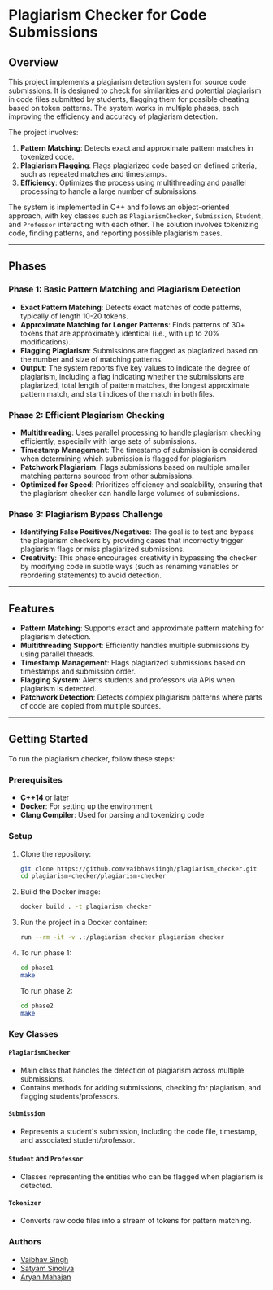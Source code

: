 # Plagiarism Checker for Code Submissions

## Overview

This project implements a plagiarism detection system for source code submissions. It is designed to check for similarities and potential plagiarism in code files submitted by students, flagging them for possible cheating based on token patterns. The system works in multiple phases, each improving the efficiency and accuracy of plagiarism detection.

The project involves:
1. **Pattern Matching**: Detects exact and approximate pattern matches in tokenized code.
2. **Plagiarism Flagging**: Flags plagiarized code based on defined criteria, such as repeated matches and timestamps.
3. **Efficiency**: Optimizes the process using multithreading and parallel processing to handle a large number of submissions.

The system is implemented in C++ and follows an object-oriented approach, with key classes such as `PlagiarismChecker`, `Submission`, `Student`, and `Professor` interacting with each other. The solution involves tokenizing code, finding patterns, and reporting possible plagiarism cases.

---

## Phases

### Phase 1: **Basic Pattern Matching and Plagiarism Detection**

- **Exact Pattern Matching**: Detects exact matches of code patterns, typically of length 10-20 tokens.
- **Approximate Matching for Longer Patterns**: Finds patterns of 30+ tokens that are approximately identical (i.e., with up to 20% modifications).
- **Flagging Plagiarism**: Submissions are flagged as plagiarized based on the number and size of matching patterns.
- **Output**: The system reports five key values to indicate the degree of plagiarism, including a flag indicating whether the submissions are plagiarized, total length of pattern matches, the longest approximate pattern match, and start indices of the match in both files.

### Phase 2: **Efficient Plagiarism Checking**

- **Multithreading**: Uses parallel processing to handle plagiarism checking efficiently, especially with large sets of submissions.
- **Timestamp Management**: The timestamp of submission is considered when determining which submission is flagged for plagiarism.
- **Patchwork Plagiarism**: Flags submissions based on multiple smaller matching patterns sourced from other submissions.
- **Optimized for Speed**: Prioritizes efficiency and scalability, ensuring that the plagiarism checker can handle large volumes of submissions.

### Phase 3: **Plagiarism Bypass Challenge**

- **Identifying False Positives/Negatives**: The goal is to test and bypass the plagiarism checkers by providing cases that incorrectly trigger plagiarism flags or miss plagiarized submissions.
- **Creativity**: This phase encourages creativity in bypassing the checker by modifying code in subtle ways (such as renaming variables or reordering statements) to avoid detection.

---

## Features

- **Pattern Matching**: Supports exact and approximate pattern matching for plagiarism detection.
- **Multithreading Support**: Efficiently handles multiple submissions by using parallel threads.
- **Timestamp Management**: Flags plagiarized submissions based on timestamps and submission order.
- **Flagging System**: Alerts students and professors via APIs when plagiarism is detected.
- **Patchwork Detection**: Detects complex plagiarism patterns where parts of code are copied from multiple sources.

---

## Getting Started

To run the plagiarism checker, follow these steps:

### Prerequisites
- **C++14** or later
- **Docker**: For setting up the environment
- **Clang Compiler**: Used for parsing and tokenizing code

### Setup

1. Clone the repository:
   ```bash
   git clone https://github.com/vaibhavsiingh/plagiarism_checker.git
   cd plagiarism-checker/plagiarism-checker
   ```
2. Build the Docker image:
   ```bash
   docker build . -t plagiarism checker
   ```
3. Run the project in a Docker container:
   ```bash
   run --rm -it -v .:/plagiarism checker plagiarism checker
   ```
4. To run phase 1:
   ```bash
   cd phase1
   make
   ```
   To run phase 2:
   ```bash
   cd phase2
   make
   ```
### Key Classes
#### ```PlagiarismChecker```
- Main class that handles the detection of plagiarism across multiple submissions.
- Contains methods for adding submissions, checking for plagiarism, and flagging students/professors.
#### ```Submission```
- Represents a student's submission, including the code file, timestamp, and associated student/professor.
#### ```Student``` and ```Professor```
- Classes representing the entities who can be flagged when plagiarism is detected.
#### ```Tokenizer```
- Converts raw code files into a stream of tokens for pattern matching.

### Authors
- [Vaibhav Singh](https://github.com/vaibhavsiingh)
- [Satyam Sinoliya](https://github.com/satyam314)
- [Aryan Mahajan](https://github.com/Aryan-Mahajan-79)
   
